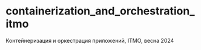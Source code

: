# containerization_and_orchestration_itmo
Контейнеризация и оркестрация приложений, ITMO, весна 2024
